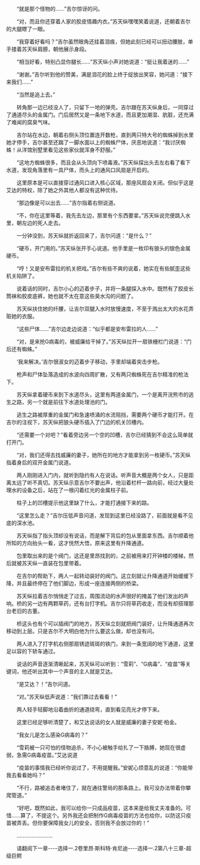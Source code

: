 <div class="read-content j_readContent" id="">
                <p>　　“就是那个怪物的……”吉尔惊讶的问。<p>　　“对，而且你还穿着人家的胶皮情趣内衣。”苏天纵嘿嘿笑着说道，还朝着吉尔的大腿瞟了一眼。<p>　　“我穿着好看吗？”吉尔虽然眼角还挂着泪痕，但她此刻已经可以扭动腰肢，单手搂着苏天纵肩膀，朝他展示身段。<p>　　“相当好看，特别凸显你腿长……”苏天纵小声对她说道：“挺让我着迷的……”<p>　　“谢谢。”吉尔听到他的赞美，满是泪花的脸上终于绽放出笑容，她问道：“接下来我们……”<p>　　“当然是追上去。”<p>　　转角那一边已经没人了，只留下一地的弹壳。吉尔跟在苏天纵身后，一同穿过了通道尽头的金属门。门后居然又是一条地下水道，而且更加潮湿、肮脏，还充满了难闻的腐臭气味。<p>　　吉尔站在水边，朝着右侧头顶位置连开数枪，直到两只特大号的蜘蛛掉到水里她才停手，吉尔甚至还踹了一脚水面以上的蜘蛛尸体，厌恶地说道：“我讨厌蜘蛛！从洋馆别墅里看见这些家伙就浑身不舒服。”<p>　　“这地方蜘蛛很多，而且会从头顶向下喷毒液。”苏天纵探出头去左右看了看下水道，发现角落里有一具尸体，而头上的通风口风扇是开启的。<p>　　这里原本是可以直接穿过通风口进入核心区域，那座风扇会关闭。但似乎这是艾达的特权，除了她之外其他人都没有这种优待。<p>　　“那边像是可以出去……”吉尔指着右侧说道。<p>　　“不，你在这里等着，我先去左边，那里有个东西要拿。”苏天纵说完便跳入水里，朝左边的死人走去。<p>　　一分钟没到，苏天纵就折返回来了，吉尔问道：“是什么？”<p>　　“硬币，开门用的。”苏天纵张开手心说道。他手里是一枚印有狼头的银色金属硬币。<p>　　“哼！又是安布雷拉的机关把戏。”吉尔有些不爽的说着，她实在有些腻歪这些机关陷阱了。<p>　　说着话的同时，吉尔小心的迈着步子，并将一条腿探入水中。既然有了胶皮长筒袜和胶皮底裤，她也就不太在意这些臭水沟的问题了。<p>　　苏天纵扶住她的纤腰，让吉尔双腿入水时放慢速度，不至于溅出太大的水花弄赃她的衣服。<p>　　“这些尸体……”吉尔边走边说道：“似乎都是安布雷拉的人……”<p>　　“对，是来抢G病毒的，被威廉给干掉了。”苏天纵拉开一扇铁栅栏门说道：“门后还有蜘蛛。”<p>　　‘我来解决。’吉尔很淑女的迈着步子移动，手里却端着突击步枪。<p>　　枪声和尸体坠落造成的水波向四周扩散，又有两只蜘蛛死在吉尔精准的枪法下。<p>　　苏天纵拿着硬币来到下水道尽头，这里有两道金属门，一个是离开浣熊市的逃生之路，另一个就是前往下水道处理池的门。<p>　　逃生之路被厚重的金属门和急速喷涌的水流阻挡，需要两个硬币才能打开。在吉尔的注视下，苏天纵把狼头硬币插入了门边的机关凹槽内。<p>　　“还需要一个对吧？”看着旁边另一个空的凹槽，吉尔已经猜到不会这么简单就打开门。<p>　　“对，我们还得去找威廉的妻子，她所在的地方才能拿到另一枚硬币。”苏天纵指着身后的双开金属门说道。<p>　　两人刚刚进入门内，就听到隐约有人在说话。听声音大概是两个女人，只是距离太远了听不真切。苏天纵示意吉尔不要出声，他沿着栏杆一路向前，经过大量处理水的设备之后，站在了一根闪着红光的金属柱子前。<p>　　柱子上的凹槽提示他这里缺了什么，才能打通接下来的路。<p>　　“这里怎么走？”吉尔压低声音问道，发现到这里已经没路了，前面就是看不见底的深水池。<p>　　苏天纵指了指头顶却没有说话，而是解下背后的包从里面拿东西。吉尔顺着他所知的方向抬头一看，这才恍然大悟，原来这里有升降通道。<p>　　包里取出来的是个阀门，这还是里昂找到的，之前被用来打开钟楼的楼梯，然后就被苏天纵一直装在包里带着。<p>　　在吉尔的帮助下，两人一起转动装好的阀门。这立刻就让升降通道开始缓缓下降，并且最终停在了他们脚边，形成一座连接两侧的桥梁。<p>　　苏天纵拉着吉尔悄悄走了过去，周围流动的水声很好的掩盖了他们发出的声响。桥的另一边有两颗草药，还有台打字机。吉尔只将草药收走，而没有却搭理那台老旧的古董。<p>　　桥这头也有个可以插阀门的地方，苏天纵立刻就把阀门装好，让升降通道再次移动到上层。只是吉尔不大明白他为什么要这么做，却也没有问。<p>　　两人进入了打字机右侧那扇锈迹斑斑的铁门，来到一条宽阔的地下通道，这里足以容的下轿车通过。<p>　　说话的声音逐渐清晰起来，苏天纵可以听到：“雪莉”、“G病毒”、“疫苗”等关键词，他还听出其中一个声音的主人就是艾达。<p>　　“是艾达？！”吉尔问道。<p>　　“对。”苏天纵低声说道：“我们靠过去看看！”<p>　　两人轻手轻脚地沿着曲折的通道绕弯，直到看见亮光才停下来。<p>　　这里已经足够听清楚了，和艾达说话的女人就是威廉的妻子安妮·柏金。<p>　　“我女儿是怎么感染G病毒的？”<p>　　“雪莉被一只可怕的怪物追杀，不小心被触手给扎了一下胳膊，她现在很虚弱，急需G病毒疫苗。”艾达说道<p>　　“疫苗的事情我已经听你说过了，不用提醒我。”安妮心烦意乱的说道：“你能带我去看看她吗？”<p>　　“不行，路被追击者堵住了，就在通往警局的那条路上。我可没办法带着你攀爬管道。”<p>　　“好吧，既然如此，我可以给你一只成品疫苗，这本来是给我丈夫准备的。可惜……算了，不提这个。另外我还会把制作G病毒疫苗的方法也给你，以防这只疫苗被弄丢。但你要保障我女儿的安全，否则我不会放过你的！”<p>　　……………………<p>　　请翻阅下一章----选择一.2卷里昂·斯科特·肯尼迪----选择一.2第八十三章-超级巨鳄<p> 
            </div>
